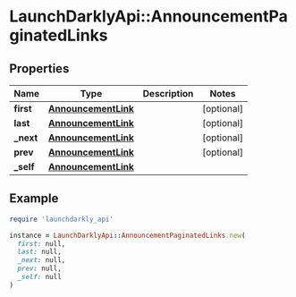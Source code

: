 # LaunchDarklyApi::AnnouncementPaginatedLinks

## Properties

| Name | Type | Description | Notes |
| ---- | ---- | ----------- | ----- |
| **first** | [**AnnouncementLink**](AnnouncementLink.md) |  | [optional] |
| **last** | [**AnnouncementLink**](AnnouncementLink.md) |  | [optional] |
| **_next** | [**AnnouncementLink**](AnnouncementLink.md) |  | [optional] |
| **prev** | [**AnnouncementLink**](AnnouncementLink.md) |  | [optional] |
| **_self** | [**AnnouncementLink**](AnnouncementLink.md) |  |  |

## Example

```ruby
require 'launchdarkly_api'

instance = LaunchDarklyApi::AnnouncementPaginatedLinks.new(
  first: null,
  last: null,
  _next: null,
  prev: null,
  _self: null
)
```

